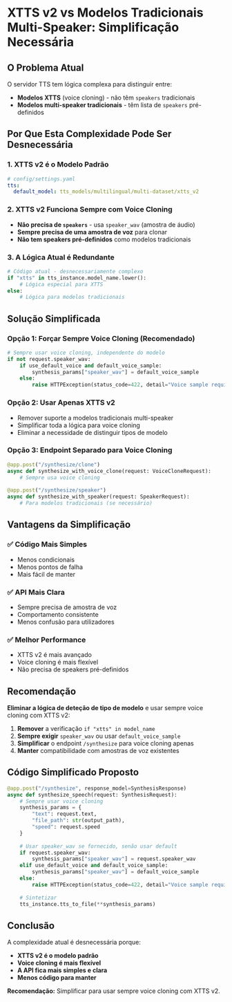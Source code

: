 # XTTS v2 vs Modelos Tradicionais Multi-Speaker: Simplificação Necessária

## O Problema Atual

O servidor TTS tem lógica complexa para distinguir entre:
- **Modelos XTTS** (voice cloning) - não têm `speakers` tradicionais
- **Modelos multi-speaker tradicionais** - têm lista de `speakers` pré-definidos

## Por Que Esta Complexidade Pode Ser Desnecessária

### 1. **XTTS v2 é o Modelo Padrão**
```yaml
# config/settings.yaml
tts:
  default_model: tts_models/multilingual/multi-dataset/xtts_v2
```

### 2. **XTTS v2 Funciona Sempre com Voice Cloning**
- **Não precisa de `speakers`** - usa `speaker_wav` (amostra de áudio)
- **Sempre precisa de uma amostra de voz** para clonar
- **Não tem speakers pré-definidos** como modelos tradicionais

### 3. **A Lógica Atual é Redundante**
```python
# Código atual - desnecessariamente complexo
if "xtts" in tts_instance.model_name.lower():
    # Lógica especial para XTTS
else:
    # Lógica para modelos tradicionais
```

## Solução Simplificada

### Opção 1: **Forçar Sempre Voice Cloning** (Recomendado)
```python
# Sempre usar voice cloning, independente do modelo
if not request.speaker_wav:
    if use_default_voice and default_voice_sample:
        synthesis_params["speaker_wav"] = default_voice_sample
    else:
        raise HTTPException(status_code=422, detail="Voice sample required")
```

### Opção 2: **Usar Apenas XTTS v2**
- Remover suporte a modelos tradicionais multi-speaker
- Simplificar toda a lógica para voice cloning
- Eliminar a necessidade de distinguir tipos de modelo

### Opção 3: **Endpoint Separado para Voice Cloning**
```python
@app.post("/synthesize/clone")
async def synthesize_with_voice_clone(request: VoiceCloneRequest):
    # Sempre usa voice cloning
    
@app.post("/synthesize/speaker") 
async def synthesize_with_speaker(request: SpeakerRequest):
    # Para modelos tradicionais (se necessário)
```

## Vantagens da Simplificação

### ✅ **Código Mais Simples**
- Menos condicionais
- Menos pontos de falha
- Mais fácil de manter

### ✅ **API Mais Clara**
- Sempre precisa de amostra de voz
- Comportamento consistente
- Menos confusão para utilizadores

### ✅ **Melhor Performance**
- XTTS v2 é mais avançado
- Voice cloning é mais flexível
- Não precisa de speakers pré-definidos

## Recomendação

**Eliminar a lógica de deteção de tipo de modelo** e usar sempre voice cloning com XTTS v2:

1. **Remover** a verificação `if "xtts" in model_name`
2. **Sempre exigir** `speaker_wav` ou usar `default_voice_sample`
3. **Simplificar** o endpoint `/synthesize` para voice cloning apenas
4. **Manter** compatibilidade com amostras de voz existentes

## Código Simplificado Proposto

```python
@app.post("/synthesize", response_model=SynthesisResponse)
async def synthesize_speech(request: SynthesisRequest):
    # Sempre usar voice cloning
    synthesis_params = {
        "text": request.text,
        "file_path": str(output_path),
        "speed": request.speed
    }
    
    # Usar speaker_wav se fornecido, senão usar default
    if request.speaker_wav:
        synthesis_params["speaker_wav"] = request.speaker_wav
    elif use_default_voice and default_voice_sample:
        synthesis_params["speaker_wav"] = default_voice_sample
    else:
        raise HTTPException(status_code=422, detail="Voice sample required")
    
    # Sintetizar
    tts_instance.tts_to_file(**synthesis_params)
```

## Conclusão

A complexidade atual é desnecessária porque:
- **XTTS v2 é o modelo padrão**
- **Voice cloning é mais flexível**
- **A API fica mais simples e clara**
- **Menos código para manter**

**Recomendação:** Simplificar para usar sempre voice cloning com XTTS v2. 